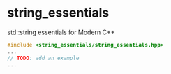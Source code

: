 # string_essentials
std::string essentials for Modern C++

```c++
#include <string_essentials/string_essentials.hpp>
...
// TODO: add an example
...
```
